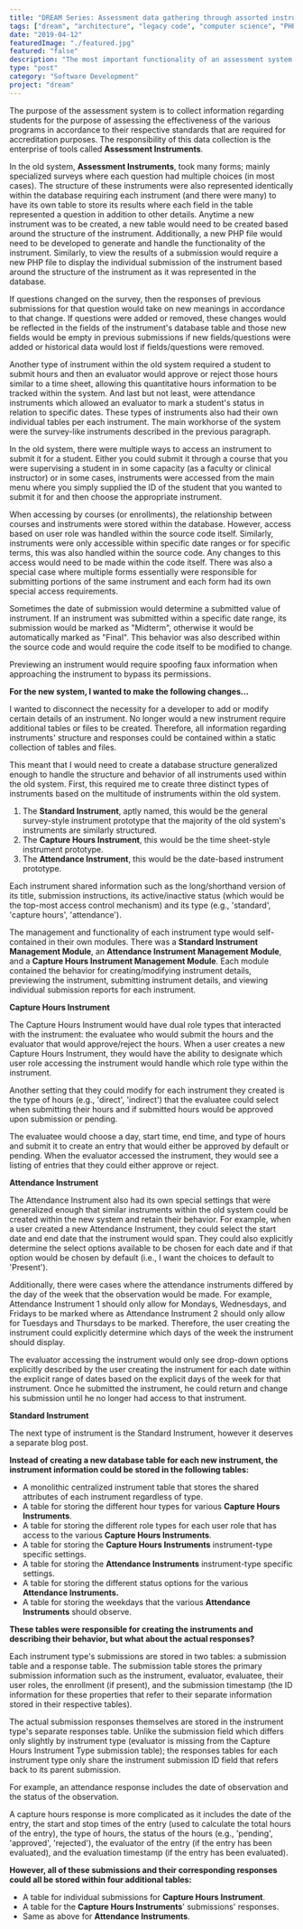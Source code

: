 ```yaml
---
title: "DREAM Series: Assessment data gathering through assorted instruments."
tags: ["dream", "architecture", "legacy code", "computer science", "PHP", "MySQL", "jQuery", "LAMP"]
date: "2019-04-12"
featuredImage: "./featured.jpg"
featured: "false"
description: "The most important functionality of an assessment system is the gathering of data for the purpose of assessment, this is the responsibility of the assessment instruments."
type: "post"
category: "Software Development"
project: "dream"
--- 
```


The purpose of the assessment system is to collect information regarding students for the purpose of assessing the effectiveness of the various programs in accordance to their respective standards that are required for accreditation purposes. The responsibility of this data collection is the enterprise of tools called **Assessment Instruments**.  

In the old system, **Assessment Instruments**, took many forms; mainly specialized surveys where each question had multiple choices (in most cases). The structure of these instruments were also represented identically within the database requiring each instrument (and there were many) to have its own table to store its results where each field in the table represented a question in addition to other details. Anytime a new instrument was to be created, a new table would need to be created based around the structure of the instrument. Additionally, a new PHP file would need to be developed to generate and handle the functionality of the instrument. Similarly, to view the results of a submission would require a new PHP file to display the individual submission of the instrument based around the structure of the instrument as it was represented in the database.

If questions changed on the survey, then the responses of previous submissions for that question would take on new meanings in accordance to that change. If questions were added or removed, these changes would be reflected in the fields of the instrument's database table and those new fields would be empty in previous submissions if new fields/questions were added or historical data would lost if fields/questions were removed.

Another type of instrument within the old system required a student to submit hours and then an evaluator would approve or reject those hours similar to a time sheet, allowing this quantitative hours information to be tracked within the system. And last but not least, were attendance instruments which allowed an evaluator to mark a student's status in relation to specific dates. These types of instruments also had their own individual tables per each instrument. The main workhorse of the system were the survey-like instruments described in the previous paragraph. 

In the old system, there were multiple ways to access an instrument to submit it for a student. Either you could submit it through a course that you were supervising a student in in some capacity (as a faculty or clinical instructor) or in some cases, instruments were accessed from the main menu where you simply supplied the ID of the student that you wanted to submit it for and then choose the appropriate instrument. 

When accessing by courses (or enrollments), the relationship between courses and instruments were stored within the database. However, access based on user role was handled within the source code itself. Similarly, instruments were only accessible within specific date ranges or for specific terms, this was also handled within the source code. Any changes to this access would need to be made within the code itself. There was also a special case where multiple forms essentially were responsible for submitting portions of the same instrument and each form had its own special access requirements. 

Sometimes the date of submission would determine a submitted value of instrument. If an instrument was submitted within a specific date range, its submission would be marked as "Midterm", otherwise it would be automatically marked as "Final". This behavior was also described within the source code and would require the code itself to be modified to change. 

Previewing an instrument would require spoofing faux information when approaching the instrument to bypass its permissions.

**For the new system, I wanted to make the following changes...**

I wanted to disconnect the necessity for a developer to add or modify certain details of an instrument. No longer would a new instrument require additional tables or files to be created. Therefore, all information regarding instruments' structure and responses could be contained within a static collection of tables and files. 

This meant that I would need to create a database structure generalized enough to handle the structure and behavior of all instruments used within the old system. First, this required me to create three distinct types of instruments based on the multitude of instruments within the old system.

1. The **Standard Instrument**, aptly named, this would be the general survey-style instrument prototype that the majority of the old system's instruments are similarly structured.
2. The **Capture Hours Instrument**, this would be the time sheet-style instrument prototype.
3. The **Attendance Instrument**, this would be the date-based instrument prototype. 

Each instrument shared information such as the long/shorthand version of its title, submission instructions, its active/inactive status (which would be the top-most access control mechanism) and its type (e.g., 'standard', 'capture hours', 'attendance').

The management and functionality of each instrument type would self-contained in their own modules. There was a **Standard Instrument Management Module**,  an **Attendance Instrument Management Module**, and a **Capture Hours Instrument Management Module**.  Each module contained the behavior for creating/modifying instrument details, previewing the instrument, submitting instrument details, and viewing individual submission reports for each instrument.

**Capture Hours Instrument**

The Capture Hours Instrument would have dual role types that interacted with the instrument: the evaluatee who would submit the hours and the evaluator that would approve/reject the hours. When a user creates a new Capture Hours Instrument, they would have the ability to designate which user role accessing the instrument would handle which role type within the instrument. 

Another setting that they could modify for each instrument they created is the type of hours (e.g., 'direct', 'indirect') that the evaluatee could select when submitting their hours and if submitted hours would be approved upon submission or pending.

The evaluatee would choose a day, start time, end time, and type of hours and submit it to create an entry that would either be approved by default or pending. When the evaluator accessed the instrument, they would see a listing of entries that they could either approve or reject.

**Attendance Instrument**

The Attendance Instrument also had its own special settings that were generalized enough that similar instruments within the old system could be created within the new system and retain their behavior. For example, when a user created a new Attendance Instrument, they could select the start date and end date that the instrument would span. They could also explicitly determine the select options available to be chosen for each date and if that option would be chosen by default (i.e., I want the choices to default to 'Present'). 

Additionally, there were cases where the attendance instruments differed by the day of the week that the observation would be made. For example, Attendance Instrument 1 should only allow for Mondays, Wednesdays, and Fridays to be marked where as Attendance Instrument 2 should only allow for Tuesdays and Thursdays to be marked. Therefore, the user creating the instrument could explicitly determine which days of the week the instrument should display.

The evaluator accessing the instrument would only see drop-down options explicitly described by the user creating the instrument for each date within the explicit range of dates based on the explicit days of the week for that instrument. Once he submitted the instrument, he could return and change his submission until he no longer had access to that instrument. 

**Standard Instrument**

The next type of instrument is the Standard Instrument, however it deserves a separate blog post.

**Instead of creating a new database table for each new instrument, the instrument information could be stored in the following tables:**

- A monolithic centralized instrument table that stores the shared attributes of each instrument regardless of type.
- A table for storing the different hour types for various **Capture Hours Instruments**.
- A table for storing the different role types for each user role that has access to the various **Capture Hours Instruments**.
- A table for storing the **Capture Hours Instruments** instrument-type specific settings.
- A table for storing the **Attendance Instruments** instrument-type specific settings.
- A table for storing the different status options for the various **Attendance Instruments.**
- A table for storing the weekdays that the various **Attendance Instruments** should observe.

**These tables were responsible for creating the instruments and describing their behavior, but what about the actual responses?**

Each instrument type's submissions are stored in two tables: a submission table and a response table. The submission table stores the primary submission information such as the instrument, evaluator, evaluatee, their user roles, the enrollment (if present), and the submission timestamp (the ID information for these properties that refer to their separate information stored in their respective tables). 

The actual submission responses themselves are stored in the instrument type's separate responses table. Unlike the submission field which differs only slightly by instrument type (evaluator is missing from the Capture Hours Instrument Type submission table); the responses tables for each instrument type only share the instrument submission ID field that refers back to its parent submission.

For example, an attendance response includes the date of observation and the status of the observation. 

A capture hours response is more complicated as it includes the date of the entry, the start and stop times of the entry (used to calculate the total hours of the entry), the type of hours, the status of the hours (e.g., 'pending', 'approved', 'rejected'), the evaluator of the entry (if the entry has been evaluated), and the evaluation timestamp (if the entry has been evaluated). 

**However, all of these submissions and their corresponding responses could all be stored within four additional tables:**

- A table for individual submissions for **Capture Hours Instrument**.
- A table for the **Capture Hours Instruments**' submissions' responses.
- Same as above for **Attendance Instruments**.